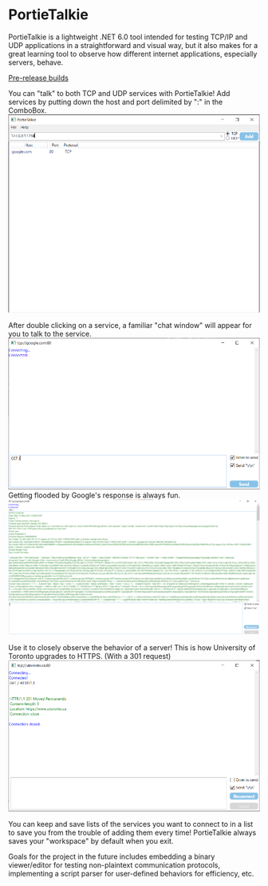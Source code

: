 # PortieTalkie

PortieTalkie is a lightweight .NET 6.0 tool intended for testing TCP/IP and UDP applications in a straightforward and visual way, but it also makes for a great learning tool to observe how different internet applications, especially servers, behave.

[Pre-release builds](./releases/tag/v0.1.0-alpha)

You can "talk" to both TCP and UDP services with PortieTalkie!
Add services by putting down the host and port delimited by ":" in the ComboBox.
![main window of PortieTalkie](./images/mainwindow.png)

After double clicking on a service, a familiar "chat window" will appear for you to talk to the service.
![talkie window connected to google.com:80](./images/getrequestgoogle.png)
Getting flooded by Google's response is always fun.
![google's response to get request](./images/googleresponse.png)

Use it to closely observe the behavior of a server!
This is how University of Toronto upgrades to HTTPS. (With a 301 request)
![uoft server sends 301 back to talkie](./images/uoftupgradetohttps.png)

You can keep and save lists of the services you want to connect to in a list to save you from the trouble of adding them every time! PortieTalkie always saves your "workspace" by default when you exit.

Goals for the project in the future includes embedding a binary viewer/editor for testing non-plaintext communication protocols, implementing a script parser for user-defined behaviors for efficiency, etc.

